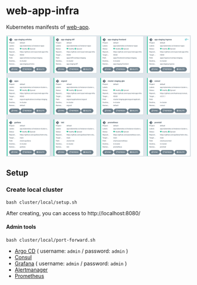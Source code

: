 web-app-infra
=====

Kubernetes manifests of [web-app](https://github.com/oyas/web-app).

![argocd-applications](./doc/argocd-applications.png)

## Setup

### Create local cluster

```
bash cluster/local/setup.sh
```

After creating, you can access to http://localhost:8080/

#### Admin tools

```
bash cluster/local/port-forward.sh
```

- [Argo CD](http://localhost:20000/) ( username: `admin` / password: `admin` )
- [Consul](http://localhost:20001/)
- [Grafana](http://localhost:20002/) ( username: `admin` / password: `admin` )
- [Alertmanager](http://localhost:20003/)
- [Prometheus](http://localhost:20004/)

